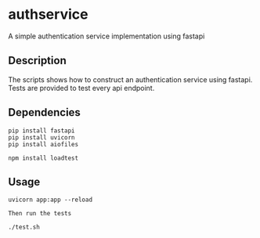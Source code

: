 
# authservice

A simple authentication service implementation using fastapi

## Description

The scripts shows how to construct an authentication service using fastapi.
Tests are provided to test every api endpoint.

## Dependencies

```
pip install fastapi
pip install uvicorn
pip install aiofiles

npm install loadtest

```

## Usage

```
uvicorn app:app --reload

Then run the tests

./test.sh

```